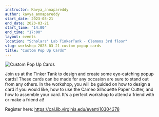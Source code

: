 ```yaml
---
instructor: Kavya_annapareddy
author: kavya_annapareddy
start_date: 2023-03-21
end_date: 2023-03-21
start_time: "14:00"
end_time: "17:00"
layout: events
location: "Scholars' Lab TinkerTank - Clemons 3rd floor"
slug: workshop-2023-03-21-custom-popup-cards
title: "Custom Pop Up Cards"
---
```


![Custom Pop Up Cards](/assets/post-media/workshops/popup-cards.jpg)

Join us at the Tinker Tank to design and create some eye-catching popup cards! These cards can be made for any occasion are sure to stand out from any others. In the workshop, you will be guided on how to design a card if you would like, how to use the Cameo Silhouette Paper Cutter, and how to assemble your card. It's a perfect workshop to attend a friend with or make a friend at!

Register here: [https://cal.lib.virginia.edu/event/10304378 ](https://cal.lib.virginia.edu/event/10304378)
